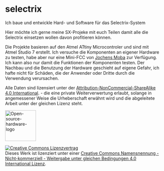 # selectrix

Ich baue und entwickle Hard- und Software für das Selectrix-System

Hier möchte ich gerne meine SX-Projeke  mit euch Teilen damit alle die Selectrix einsetzen wollen davon profitieren können.

Die Projekte basieren auf den Atmel ATtiny Microcontroler und sind mit Atmel Studio 7 erstellt. 
Ich versuche die Komponenten an eigener Hardware zu testen, habe aber nur eine Mini-FCC von 
<a href="jochens-moba.vze.com/">Jochens Moba</a> zur Verfügung.
Ich kann also nur damit die Funktionen der Komponenten testen.
Der Nachbau und die Benutzung der Hardware geschieht auf eigene Gefahr, ich hafte nicht für Schäden, die der Anwender oder Dritte durch die Verwendung verursachen.

Alle Daten sind lizensiert unter der <a href="http://creativecommons.org/licenses/by-nc-sa/4.0/">Attribution-NonCommercial-ShareAlike 4.0 International</a>. - die eine private Weiterverwertung erlaubt, solange in angemessener Weise die Urheberschaft erwähnt wird und die abgeleitete Arbeit unter der gleichen Lizenz steht.

<a title="Mateo Zlatar / Public domain" href="https://commons.wikimedia.org/wiki/File:Open-source-hardware-logo.svg"><img width="100" alt="Open-source-hardware-logo" src="https://upload.wikimedia.org/wikipedia/commons/thumb/f/fd/Open-source-hardware-logo.svg/512px-Open-source-hardware-logo.svg.png"></a>


<a rel="license" href="http://creativecommons.org/licenses/by-nc-sa/4.0/"><img alt="Creative Commons Lizenzvertrag" style="border-width:0" src="https://i.creativecommons.org/l/by-nc-sa/4.0/88x31.png" /></a><br />Dieses Werk ist lizenziert unter einer <a rel="license" href="http://creativecommons.org/licenses/by-nc-sa/4.0/">Creative Commons Namensnennung - Nicht-kommerziell - Weitergabe unter gleichen Bedingungen 4.0 International Lizenz</a>.

